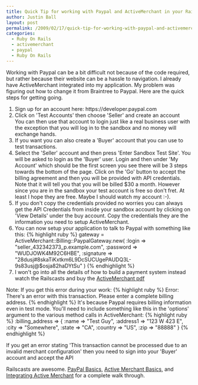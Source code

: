 ```yaml
---
title: Quick Tip for working with Paypal and ActiveMerchant in your Rails Application
author: Justin Ball
layout: post
permalink: /2009/02/17/quick-tip-for-working-with-paypal-and-activemerchant-in-your-rails-application/
categories:
  - Ruby On Rails
  - activemerchant
  - paypal
  - Ruby On Rails
---
```

Working with Paypal can be a bit difficult not because of the code required, but rather because their website can be a hassle to navigation.  I already have ActiveMerchant integrated into my application.  My problem was figuring out how to change it from Braintree to Paypal.  Here are the quick steps for getting going.

<ol>
	<li>Sign up for an account here:
https://developer.paypal.com</li>
	<li>Click on 'Test Accounts' then choose 'Seller' and create an account</li>
</li>You can then use that account to login just like a real business user with the exception that you will log in to the sandbox and no money will exchange hands.</li>
<li>If you want you can also create a 'Buyer' account that you can use to test transactions.</li>
<li>Select the 'Seller' account and then press 'Enter Sandbox Test Site'.  You will be asked to login as the 'Buyer' user.  Login and then under 'My Account' which should be the first screen you see there will be 3 steps towards the bottom of the page.  Click on the 'Go' button to accept the billing agreement and then you will be provided with API credentials.  Note that it will tell you that you will be billed $30 a month.  However since you are in the sandbox your test account is free so don't fret.  At least I hope they are free.  Maybe I should watch my account :-).</li> 
<li>If you don't copy the credentials provided no worries you can always get the API Credentials from inside your sandbox account by clicking on 'View Details' under the buy account.  Copy the credentials they are the information you need to setup ActiveMerchant.</li>
<li>You can now setup your application to talk to Paypal with something like this:
{% highlight ruby %}
  gateway = ActiveMerchant::Billing::PaypalGateway.new(
    :login => "seller_432342373_p.example.com",
    :password => "WUDJOWK4M92C6HBE",
    :signature => "28dusj#8skaTiKxtkm6L9DcSUCUgePAUDQ3L-9s83usj@$osja82haDYtSu"
  )
{% endhighlight %}
<li>I won't go into all the details of how to build a payment system instead watch the Railscasts and buy the <a href="http://peepcode.com/products/activemerchant-pdf">ActiveMerchant pdf</a></li>
</ol>

Note: If you get this error during your work:
{% highlight ruby %}
Error: There's an error with this transaction. Please enter a complete billing address.
{% endhighlight %}
It's because Paypal requires billing information even in test mode.  You'll need to include something like this in the 'options' argument to the various method calls in ActiveMerchant:
{% highlight ruby %}
      :billing_address => {
        :name     => "Test Guy",
        :address1 => "123 W 423 E",
        :city     => "Somewhere",
        :state    => "CA",
        :country  => "US",
        :zip      => "88888"
      }
{% endhighlight %}

If you get an error stating 'This transaction cannot be processed due to an invalid merchant configuration' then you need to sign into your 'Buyer' account and accept the API 

Railscasts are awesome.  <a href="http://railscasts.com/episodes/141-paypal-basics">PayPal Basics</a>, <a href="http://railscasts.com/episodes/144-active-merchant-basics">Active Merchant Basics</a>, and <a href="http://railscasts.com/episodes/145-integrating-active-merchant">Integrating Active Merchant</a> for a complete walk through.